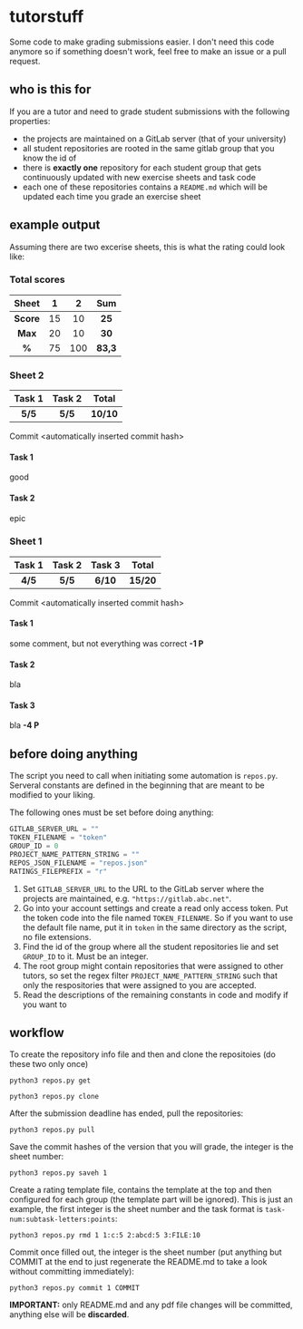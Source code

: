 # tutorstuff

Some code to make grading submissions easier. I don't need this code anymore so if something doesn't work, feel free to make an issue or a pull request.

## who is this for

If you are a tutor and need to grade student submissions with the following properties:

* the projects are maintained on a GitLab server (that of your university)
* all student repositories are rooted in the same gitlab group that you know the id of
* there is **exactly one** repository for each student group that gets continuously updated with new exercise sheets and task code
* each one of these repositories contains a `README.md` which will be updated each time you grade an exercise sheet

## example output

Assuming there are two excerise sheets, this is what the rating could look like:

### Total scores
|   Sheet   |   1   |   2   |   Sum    |
| :-------: | :---: | :---: | :------: |
| **Score** |    15 |    10 |   **25** |
|   **Max** |    20 |    10 |   **30** |
|     **%** |    75 |   100 | **83,3** |


### Sheet 2
| Task 1  | Task 2  |   Total   |
| :-----: | :-----: | :-------: |
| **5/5** | **5/5** | **10/10** |

Commit &lt;automatically inserted commit hash&gt;

#### Task 1
good

#### Task 2
epic


### Sheet 1
| Task 1  | Task 2  |  Task 3   |   Total   |
| :-----: | :-----: | :-------: | :-------: |
| **4/5** | **5/5** | **6/10**  | **15/20** |

Commit &lt;automatically inserted commit hash&gt;

#### Task 1
some comment, but not everything was correct **-1 P**

#### Task 2
bla

#### Task 3
bla **-4 P**


## before doing anything

The script you need to call when initiating some automation is `repos.py`.
Serveral constants are defined in the beginning that are meant to be modified to your liking.

The following ones must be set before doing anything:

```python
GITLAB_SERVER_URL = ""
TOKEN_FILENAME = "token"
GROUP_ID = 0
PROJECT_NAME_PATTERN_STRING = ""
REPOS_JSON_FILENAME = "repos.json"
RATINGS_FILEPREFIX = "r"
```

1. Set `GITLAB_SERVER_URL` to the URL to the GitLab server where the projects are maintained, e.g. `"https://gitlab.abc.net"`.
2. Go into your account settings and create a read only access token. Put the token code into the file named `TOKEN_FILENAME`. So if you want to use the default file name, put it in `token` in the same directory as the script, no file extensions.
3. Find the id of the group where all the student repositories lie and set `GROUP_ID` to it. Must be an integer.
4. The root group might contain repositories that were assigned to other tutors, so set the regex filter `PROJECT_NAME_PATTERN_STRING` such that only the respositories that were assigned to you are accepted.
5. Read the descriptions of the remaining constants in code and modify if you want to

## workflow

To create the repository info file and then and clone the repositoies (do these two only once)
```
python3 repos.py get
```
```
python3 repos.py clone
```

After the submission deadline has ended, pull the repositories:
```
python3 repos.py pull
```

Save the commit hashes of the version that you will grade, the integer is the sheet number:
```
python3 repos.py saveh 1
```

Create a rating template file, contains the template at the top and then configured for each group (the template part will be ignored). This is just an example, the first integer is the sheet number and the task format is `task-num:subtask-letters:points`:
```
python3 repos.py rmd 1 1:c:5 2:abcd:5 3:FILE:10
```

Commit once filled out, the integer is the sheet number (put anything but COMMIT at the end to just regenerate the README.md to take a look without committing immediately):
```
python3 repos.py commit 1 COMMIT
```
**IMPORTANT:** only README.md and any pdf file changes will be committed, anything else will be **discarded**.

